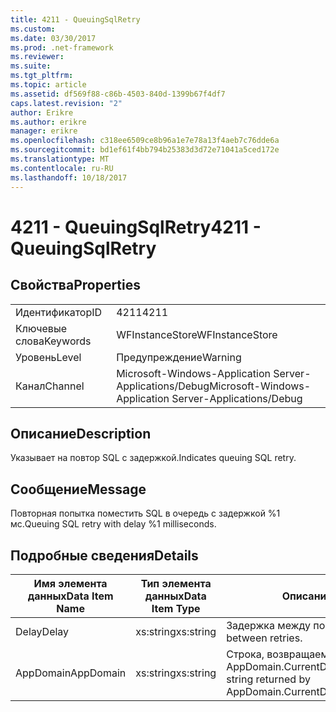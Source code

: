 ```yaml
---
title: 4211 - QueuingSqlRetry
ms.custom: 
ms.date: 03/30/2017
ms.prod: .net-framework
ms.reviewer: 
ms.suite: 
ms.tgt_pltfrm: 
ms.topic: article
ms.assetid: df569f88-c86b-4503-840d-1399b67f4df7
caps.latest.revision: "2"
author: Erikre
ms.author: erikre
manager: erikre
ms.openlocfilehash: c318ee6509ce8b96a1e7e78a13f4aeb7c76dde6a
ms.sourcegitcommit: bd1ef61f4bb794b25383d3d72e71041a5ced172e
ms.translationtype: MT
ms.contentlocale: ru-RU
ms.lasthandoff: 10/18/2017
---
```

# <a name="4211---queuingsqlretry"></a><span data-ttu-id="88d62-102">4211 - QueuingSqlRetry</span><span class="sxs-lookup"><span data-stu-id="88d62-102">4211 - QueuingSqlRetry</span></span>
## <a name="properties"></a><span data-ttu-id="88d62-103">Свойства</span><span class="sxs-lookup"><span data-stu-id="88d62-103">Properties</span></span>  
  
|||  
|-|-|  
|<span data-ttu-id="88d62-104">Идентификатор</span><span class="sxs-lookup"><span data-stu-id="88d62-104">ID</span></span>|<span data-ttu-id="88d62-105">4211</span><span class="sxs-lookup"><span data-stu-id="88d62-105">4211</span></span>|  
|<span data-ttu-id="88d62-106">Ключевые слова</span><span class="sxs-lookup"><span data-stu-id="88d62-106">Keywords</span></span>|<span data-ttu-id="88d62-107">WFInstanceStore</span><span class="sxs-lookup"><span data-stu-id="88d62-107">WFInstanceStore</span></span>|  
|<span data-ttu-id="88d62-108">Уровень</span><span class="sxs-lookup"><span data-stu-id="88d62-108">Level</span></span>|<span data-ttu-id="88d62-109">Предупреждение</span><span class="sxs-lookup"><span data-stu-id="88d62-109">Warning</span></span>|  
|<span data-ttu-id="88d62-110">Канал</span><span class="sxs-lookup"><span data-stu-id="88d62-110">Channel</span></span>|<span data-ttu-id="88d62-111">Microsoft-Windows-Application Server-Applications/Debug</span><span class="sxs-lookup"><span data-stu-id="88d62-111">Microsoft-Windows-Application Server-Applications/Debug</span></span>|  
  
## <a name="description"></a><span data-ttu-id="88d62-112">Описание</span><span class="sxs-lookup"><span data-stu-id="88d62-112">Description</span></span>  
 <span data-ttu-id="88d62-113">Указывает на повтор SQL с задержкой.</span><span class="sxs-lookup"><span data-stu-id="88d62-113">Indicates queuing SQL retry.</span></span>  
  
## <a name="message"></a><span data-ttu-id="88d62-114">Сообщение</span><span class="sxs-lookup"><span data-stu-id="88d62-114">Message</span></span>  
 <span data-ttu-id="88d62-115">Повторная попытка поместить SQL в очередь с задержкой %1 мс.</span><span class="sxs-lookup"><span data-stu-id="88d62-115">Queuing SQL retry with delay %1 milliseconds.</span></span>  
  
## <a name="details"></a><span data-ttu-id="88d62-116">Подробные сведения</span><span class="sxs-lookup"><span data-stu-id="88d62-116">Details</span></span>  
  
|<span data-ttu-id="88d62-117">Имя элемента данных</span><span class="sxs-lookup"><span data-stu-id="88d62-117">Data Item Name</span></span>|<span data-ttu-id="88d62-118">Тип элемента данных</span><span class="sxs-lookup"><span data-stu-id="88d62-118">Data Item Type</span></span>|<span data-ttu-id="88d62-119">Описание</span><span class="sxs-lookup"><span data-stu-id="88d62-119">Description</span></span>|  
|--------------------|--------------------|-----------------|  
|<span data-ttu-id="88d62-120">Delay</span><span class="sxs-lookup"><span data-stu-id="88d62-120">Delay</span></span>|<span data-ttu-id="88d62-121">xs:string</span><span class="sxs-lookup"><span data-stu-id="88d62-121">xs:string</span></span>|<span data-ttu-id="88d62-122">Задержка между попытками.</span><span class="sxs-lookup"><span data-stu-id="88d62-122">The delay between retries.</span></span>|  
|<span data-ttu-id="88d62-123">AppDomain</span><span class="sxs-lookup"><span data-stu-id="88d62-123">AppDomain</span></span>|<span data-ttu-id="88d62-124">xs:string</span><span class="sxs-lookup"><span data-stu-id="88d62-124">xs:string</span></span>|<span data-ttu-id="88d62-125">Строка, возвращаемая AppDomain.CurrentDomain.FriendlyName.</span><span class="sxs-lookup"><span data-stu-id="88d62-125">The string returned by AppDomain.CurrentDomain.FriendlyName.</span></span>|
